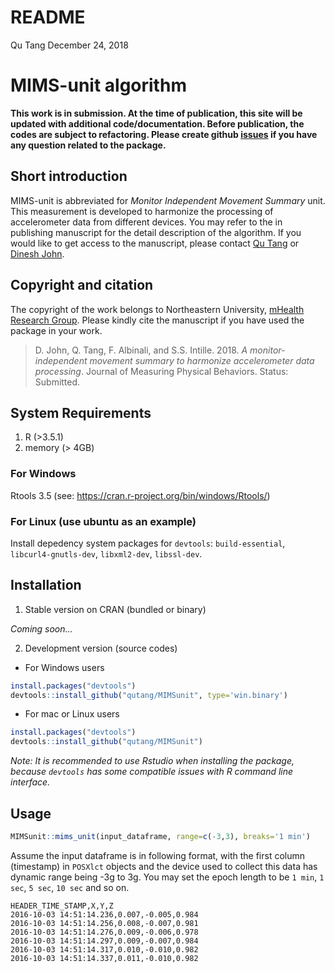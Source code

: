README
================
Qu Tang
December 24, 2018

# MIMS-unit algorithm

**This work is in submission. At the time of publication, this site will
be updated with additional code/documentation. Before publication, the
codes are subject to refactoring. Please create github
[issues](https://github.com/qutang/mimsunit/issues/) if you have any
question related to the package.**

## Short introduction

MIMS-unit is abbreviated for *Monitor Independent Movement Summary*
unit. This measurement is developed to harmonize the processing of
accelerometer data from different devices. You may refer to the in
publishing manuscript for the detail description of the algorithm. If
you would like to get access to the manuscript, please contact [Qu
Tang](mailto:%20tang.q@husky.neu.edu) or [Dinesh
John](mailto:%20d.john@northeastern.edu).

## Copyright and citation

The copyright of the work belongs to Northeastern University, [mHealth
Research Group](https://mhealthgroup.org). Please kindly cite the
manuscript if you have used the package in your work.

> D. John, Q. Tang, F. Albinali, and S.S. Intille. 2018. *A
> monitor-independent movement summary to harmonize accelerometer data
> processing*. Journal of Measuring Physical Behaviors. Status:
> Submitted.

## System Requirements

1.  R (\>3.5.1)
2.  memory (\> 4GB)

### For Windows

Rtools 3.5 (see: <https://cran.r-project.org/bin/windows/Rtools/>)

### For Linux (use ubuntu as an example)

Install depedency system packages for `devtools`: `build-essential`,
`libcurl4-gnutls-dev`, `libxml2-dev`, `libssl-dev`.

## Installation

1.  Stable version on CRAN (bundled or binary)

*Coming soon…*

2.  Development version (source codes)

<!-- end list -->

  - For Windows users

<!-- end list -->

``` r
install.packages("devtools")
devtools::install_github("qutang/MIMSunit", type='win.binary')
```

  - For mac or Linux users

<!-- end list -->

``` r
install.packages("devtools")
devtools::install_github("qutang/MIMSunit")
```

*Note: It is recommended to use Rstudio when installing the package,
because `devtools` has some compatible issues with R command line
interface.*

## Usage

``` r
MIMSunit::mims_unit(input_dataframe, range=c(-3,3), breaks='1 min')
```

Assume the input dataframe is in following format, with the first column
(timestamp) in `POSXlct` objects and the device used to collect this
data has dynamic range being -3g to 3g. You may set the epoch length to
be `1 min`, `1 sec`, `5 sec`, `10 sec` and so on.

    HEADER_TIME_STAMP,X,Y,Z
    2016-10-03 14:51:14.236,0.007,-0.005,0.984
    2016-10-03 14:51:14.256,0.008,-0.007,0.981
    2016-10-03 14:51:14.276,0.009,-0.006,0.978
    2016-10-03 14:51:14.297,0.009,-0.007,0.984
    2016-10-03 14:51:14.317,0.010,-0.010,0.982
    2016-10-03 14:51:14.337,0.011,-0.010,0.982
